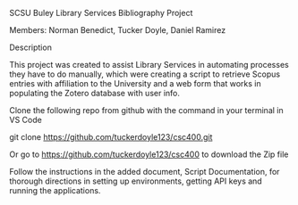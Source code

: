 SCSU Buley Library Services Bibliography Project

Members: Norman Benedict, Tucker Doyle, Daniel Ramirez

Description

This project was created to assist Library Services in automating processes they 
have to do manually, which were creating a script to retrieve Scopus entries with 
affiliation to the University and a web form that works in populating the Zotero 
database with user info.

Clone the following repo from github with the command in your terminal in VS Code

git clone https://github.com/tuckerdoyle123/csc400.git 

Or go to https://github.com/tuckerdoyle123/csc400 to download the Zip file 

Follow the instructions in the added document, Script Documentation, for thorough 
directions in setting up environments, getting API keys and running the 
applications.
